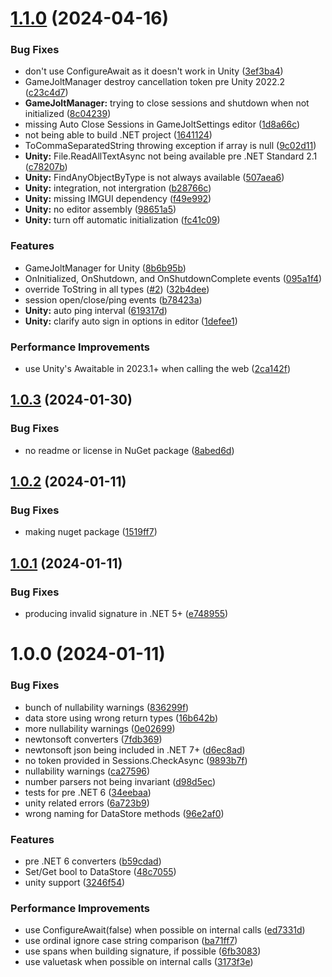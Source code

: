 # [1.1.0](https://github.com/Hertzole/gamejolt.net/compare/v1.0.3...v1.1.0) (2024-04-16)


### Bug Fixes

* don't use ConfigureAwait as it doesn't work in Unity ([3ef3ba4](https://github.com/Hertzole/gamejolt.net/commit/3ef3ba4e4ccc79da4d24b74f9546288eddbf1aa0))
* GameJoltManager destroy cancellation token pre Unity 2022.2 ([c23c4d7](https://github.com/Hertzole/gamejolt.net/commit/c23c4d76b2b3677acdc9f43ce5cc9aaf4cb117ff))
* **GameJoltManager:** trying to close sessions and shutdown when not initialized ([8c04239](https://github.com/Hertzole/gamejolt.net/commit/8c0423999e27862c407cdc0fd4669c342e9b208d))
* missing Auto Close Sessions in GameJoltSettings editor ([1d8a66c](https://github.com/Hertzole/gamejolt.net/commit/1d8a66cac683f69f9ea31b7910116e570c4d496a))
* not being able to build .NET project ([1641124](https://github.com/Hertzole/gamejolt.net/commit/16411243dd0fe9e0dd874cc89abc56e2ed5f49dc))
* ToCommaSeparatedString throwing exception if array is null ([9c02d11](https://github.com/Hertzole/gamejolt.net/commit/9c02d11a48fa8869e0696b4d89b773906e37f253))
* **Unity:** File.ReadAllTextAsync not being available pre .NET Standard 2.1 ([c78207b](https://github.com/Hertzole/gamejolt.net/commit/c78207b49104e10b2b910519ec58f097955d1172))
* **Unity:** FindAnyObjectByType is not always available ([507aea6](https://github.com/Hertzole/gamejolt.net/commit/507aea6b8d0600e3e075ccc3f77a995ad7d9584c))
* **Unity:** integration, not intergration ([b28766c](https://github.com/Hertzole/gamejolt.net/commit/b28766c02e8243c4b5e0180339f1c80e7d4a6108))
* **Unity:** missing IMGUI dependency ([f49e992](https://github.com/Hertzole/gamejolt.net/commit/f49e9923c74d452fa7a648406609d6c1c44508d6))
* **Unity:** no editor assembly ([98651a5](https://github.com/Hertzole/gamejolt.net/commit/98651a54cfb494937475789dbbf5f1d02a77216a))
* **Unity:** turn off automatic initialization ([fc41c09](https://github.com/Hertzole/gamejolt.net/commit/fc41c09e48bce5a68dc5bf245090cfd84d571e8d))


### Features

* GameJoltManager for Unity ([8b6b95b](https://github.com/Hertzole/gamejolt.net/commit/8b6b95bf0f9b6c9d24c9465fcc768a317581019b))
* OnInitialized, OnShutdown, and OnShutdownComplete events ([095a1f4](https://github.com/Hertzole/gamejolt.net/commit/095a1f46e961cb8dbcd6fde2b8c2fd3b666f8a6e))
* override ToString in all types ([#2](https://github.com/Hertzole/gamejolt.net/issues/2)) ([32b4dee](https://github.com/Hertzole/gamejolt.net/commit/32b4dee8eb8115e1b1d9cba407fd13b7f5cdb088))
* session open/close/ping events ([b78423a](https://github.com/Hertzole/gamejolt.net/commit/b78423a977d27959296ccae473da1e9b0744ed3f))
* **Unity:** auto ping interval ([619317d](https://github.com/Hertzole/gamejolt.net/commit/619317da2d0544bdb6e40fe56bd697368c6e877d))
* **Unity:** clarify auto sign in options in editor ([1defee1](https://github.com/Hertzole/gamejolt.net/commit/1defee144fc3eae523376e63914bdd6e9bbe930b))


### Performance Improvements

* use Unity's Awaitable in 2023.1+ when calling the web ([2ca142f](https://github.com/Hertzole/gamejolt.net/commit/2ca142fb0a999f6d8b8ba72fec377196576d55ec))

## [1.0.3](https://github.com/Hertzole/gamejolt.net/compare/v1.0.2...v1.0.3) (2024-01-30)


### Bug Fixes

* no readme or license in NuGet package ([8abed6d](https://github.com/Hertzole/gamejolt.net/commit/8abed6d0dafdbd57fe70a98f859dbeb5aeb4aee1))

## [1.0.2](https://github.com/Hertzole/gamejolt.net/compare/v1.0.1...v1.0.2) (2024-01-11)


### Bug Fixes

* making nuget package ([1519ff7](https://github.com/Hertzole/gamejolt.net/commit/1519ff749d1d079116256301554b597b6b7efd2a))

## [1.0.1](https://github.com/Hertzole/gamejolt.net/compare/v1.0.0...v1.0.1) (2024-01-11)


### Bug Fixes

* producing invalid signature in .NET 5+ ([e748955](https://github.com/Hertzole/gamejolt.net/commit/e7489557ad00ad48624f85251f8ed6bbfc84b8b2))

# 1.0.0 (2024-01-11)


### Bug Fixes

* bunch of nullability warnings ([836299f](https://github.com/Hertzole/gamejolt.net/commit/836299f5b180513d0384f7ccbf832ff08d4b0ef5))
* data store using wrong return types ([16b642b](https://github.com/Hertzole/gamejolt.net/commit/16b642b1ecc63e68726f69659c1187070f3c255c))
* more nullability warnings ([0e02699](https://github.com/Hertzole/gamejolt.net/commit/0e0269911b4b4bc6b58069590269f2f04476d011))
* newtonsoft converters ([7fdb369](https://github.com/Hertzole/gamejolt.net/commit/7fdb36925955bd6100550093b01f0a52c03f6c15))
* newtonsoft json being included in .NET 7+ ([d6ec8ad](https://github.com/Hertzole/gamejolt.net/commit/d6ec8ad6855f9501f0a5ecc5bc2b716c3927372c))
* no token provided in Sessions.CheckAsync ([9893b7f](https://github.com/Hertzole/gamejolt.net/commit/9893b7fb5c07fbcf8b70fe7602debcc26e42e82b))
* nullability warnings ([ca27596](https://github.com/Hertzole/gamejolt.net/commit/ca27596200f94ccd493f2199a26fa3841ebfb334))
* number parsers not being invariant ([d98d5ec](https://github.com/Hertzole/gamejolt.net/commit/d98d5ecf09853ed754afbd9ab41e231b69249f1c))
* tests for pre .NET 6 ([34eebaa](https://github.com/Hertzole/gamejolt.net/commit/34eebaa73bd180a1eeae2d084a81866e68c5326b))
* unity related errors ([6a723b9](https://github.com/Hertzole/gamejolt.net/commit/6a723b9a5b3ccd40a15c7539f4c4d4461f7d3396))
* wrong naming for DataStore methods ([96e2af0](https://github.com/Hertzole/gamejolt.net/commit/96e2af0c3914b46b51e4607f2461e5301a64435e))


### Features

* pre .NET 6 converters ([b59cdad](https://github.com/Hertzole/gamejolt.net/commit/b59cdad7678f3fefa32af1c7f607c595ca3fe812))
* Set/Get bool to DataStore ([48c7055](https://github.com/Hertzole/gamejolt.net/commit/48c70556db5c831d624b26c0c9e10ddb95844049))
* unity support ([3246f54](https://github.com/Hertzole/gamejolt.net/commit/3246f5438a9d9e6f7201e58c6fbda6ffc803a524))


### Performance Improvements

* use ConfigureAwait(false) when possible on internal calls ([ed7331d](https://github.com/Hertzole/gamejolt.net/commit/ed7331d2aef28ea5c82b2924c49d037a1856938e))
* use ordinal ignore case string comparison ([ba71ff7](https://github.com/Hertzole/gamejolt.net/commit/ba71ff799dd2fa2938372f73b4d8a467d167daf5))
* use spans when building signature, if possible ([6fb3083](https://github.com/Hertzole/gamejolt.net/commit/6fb30834ec23c02f2f3c6bb73feac752b422b68f))
* use valuetask when possible on internal calls ([3173f3e](https://github.com/Hertzole/gamejolt.net/commit/3173f3edab34c0e54d83cfb591a3b6ec88ed632c))
